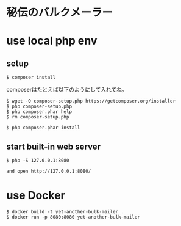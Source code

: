 秘伝のバルクメーラー
===============


# use local php env

## setup

```
$ composer install
```

composerはたとえば以下のようにして入れてね。

```
$ wget -O composer-setup.php https://getcomposer.org/installer
$ php composer-setup.php
$ php composer.phar help
$ rm composer-setup.php

$ php composer.phar install
```

## start built-in web server

```
$ php -S 127.0.0.1:8080

and open http://127.0.0.1:8080/
```


# use Docker

```
$ docker build -t yet-another-bulk-mailer .
$ docker run -p 8080:8080 yet-another-bulk-mailer
```

